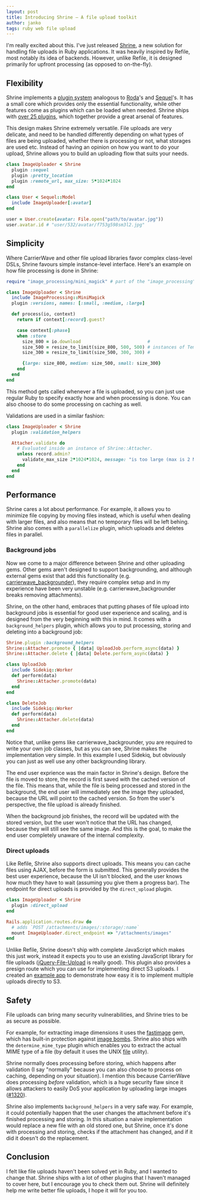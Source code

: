 ```yaml
---
layout: post
title: Introducing Shrine – A file upload toolkit
author: janko
tags: ruby web file upload
---
```


I'm really excited about this. I've just released [Shrine], a new solution for
handling file uploads in Ruby applications. It was heavily inspired by Refile,
most notably its idea of backends. However, unlike Refile, it is designed
primarily for upfront processing (as opposed to on-the-fly).

## Flexibility

Shrine implements a [plugin system] analogous to [Roda]'s and [Sequel]'s. It
has a small core which provides only the essential functionality, while other
features come as plugins which can be loaded when needed. Shrine ships with
[over 25 plugins], which together provide a great arsenal of features.

This design makes Shrine extremely versatile. File uploads are very delicate,
and need to be handled differently depending on what types of files are being
uploaded, whether there is processing or not, what storages are used etc.
Instead of having an opinion on how you want to do your upload, Shrine allows
you to build an uploading flow that suits your needs.

```rb
class ImageUploader < Shrine
  plugin :sequel
  plugin :pretty_location
  plugin :remote_url, max_size: 5*1024*1024
end
```
```rb
class User < Sequel::Model
  include ImageUploader[:avatar]
end
```
```rb
user = User.create(avatar: File.open("path/to/avatar.jpg"))
user.avatar.id # "user/532/avatar/f753g598sm3l2.jpg"
```

## Simplicity

Where CarrierWave and other file upload libraries favor complex class-level
DSLs, Shrine favours simple instance-level interface. Here's an example on how
file processing is done in Shrine:

```rb
require "image_processing/mini_magick" # part of the "image_processing" gem

class ImageUploader < Shrine
  include ImageProcessing::MiniMagick
  plugin :versions, names: [:small, :medium, :large]

  def process(io, context)
    return if context[:record].guest?

    case context[:phase]
    when :store
      size_800 = io.download                         #
      size_500 = resize_to_limit(size_800, 500, 500) # instances of Tempfile
      size_300 = resize_to_limit(size_500, 300, 300) #

      {large: size_800, medium: size_500, small: size_300}
    end
  end
end
```

This method gets called whenever a file is uploaded, so you can just use regular
Ruby to specify exactly how and when processing is done. You can also choose
to do some processing on caching as well.

Validations are used in a similar fashion:

```rb
class ImageUploader < Shrine
  plugin :validation_helpers

  Attacher.validate do
    # Evaluated inside an instance of Shrine::Attacher.
    unless record.admin?
      validate_max_size 2*1024*1024, message: "is too large (max is 2 MB)"
    end
  end
end
```

## Performance

Shrine cares a lot about performance. For example, it allows you to minimize
file copying by moving files instead, which is useful when dealing with larger
files, and also means that no temporary files will be left behing. Shrine also
comes with a `parallelize` plugin, which uploads and deletes files in parallel.

### Background jobs

Now we come to a major difference between Shrine and other uploading gems.
Other gems aren't designed to support backgrounding, and although external gems
exist that add this functionality (e.g. [carrierwave_backgrounder]), they
require complex setup and in my experience have been very unstable (e.g.
carrierwave_backgrounder breaks removing attachments).

Shrine, on the other hand, embraces that putting phases of file upload into
background jobs is essential for good user experience and scaling, and is
designed from the very beginning with this in mind. It comes with a
`background_helpers` plugin, which allows you to put processing, storing and
deleting into a background job:

```rb
Shrine.plugin :background_helpers
Shrine::Attacher.promote { |data| UploadJob.perform_async(data) }
Shrine::Attacher.delete { |data| Delete.perform_async(data) }
```
```rb
class UploadJob
  include Sidekiq::Worker
  def perform(data)
    Shrine::Attacher.promote(data)
  end
end
```
```rb
class DeleteJob
  include Sidekiq::Worker
  def perform(data)
    Shrine::Attacher.delete(data)
  end
end
```

Notice that, unlike gems like carrierwave_backgrounder, you are required to
write your own job classes, but as you can see, Shrine makes the implementation
very simple. In this example I used Sidekiq, but obviously you can just as well
use any other backgrounding library.

The end user exprience was the main factor in Shrine's design. Before the file
is moved to store, the record is first saved with the cached version of the
file. This means that, while the file is being processed and stored in the
background, the end user will immediately see the image they uploaded, because
the URL will point to the cached version. So from the user's perspective, the
file upload is already finished.

When the background job finishes, the record will be updated with the stored
version, but the user won't notice that the URL has changed, because they
will still see the same image. And this is the goal, to make the end user
completely unaware of the internal complexity.

### Direct uploads

Like Refile, Shrine also supports direct uploads. This means you can cache
files using AJAX, before the form is submitted. This generally provides the best
user experience, because the UI isn't blocked, and the  user knows how much
they have to wait (assuming you give them a progress bar). The endpoint for
direct uploads is provided by the `direct_upload` plugin.

```rb
class ImageUploader < Shrine
  plugin :direct_upload
end
```
```rb
Rails.application.routes.draw do
  # adds `POST /attachments/images/:storage/:name`
  mount ImageUploader.direct_endpoint => "/attachments/images"
end
```

Unlike Refile, Shrine doesn't ship with complete JavaScript which makes this
just work, instead it expects you to use an existing JavaScript library for
file uploads ([jQuery-File-Upload] is really good). This plugin also provides a
presign route which you can use for implementing direct S3 uploads. I created
an [example app] to demonstrate how easy it is to implement multiple uploads
directly to S3.

## Safety

File uploads can bring many security vulnerabilities, and Shrine tries to be as
secure as possible.

For example, for extracting image dimensions it uses the [fastimage] gem, which
has built-in protection against [image bombs]. Shrine also ships with the
`determine_mime_type` plugin which enables you to extract the actual MIME type
of a file (by default it uses the UNIX [file] utility).

Shrine normally does processing before storing, which happens after validation
(I say "normally" because you can also choose to process on caching, depending
on your situation). I mention this because CarrierWave does processing *before*
validation, which is a huge security flaw since it allows attackers to easily
DoS your application by uploading large images ([#1320]).

Shrine also implements `background_helpers` in a very safe way. For example, it
could potentially happen that the user changes the attachment before it's
finished processing and storing. In this situation a naive implementation would
replace a new file with an old stored one, but Shrine, once it's done with
processing and storing, checks if the attachment has changed, and if it did it
doesn't do the replacement.

## Conclusion

I felt like file uploads haven't been solved yet in Ruby, and I wanted to
change that. Shrine ships with a lot of other plugins that I haven't managed to
cover here, but I encourage you to check them out. Shrine will definitely help
me write better file uploads, I hope it will for you too.

[Shrine]: https://github.com/janko-m/shrine
[plugin system]: http://twin.github.io/the-plugin-system-of-sequel-and-roda/
[Roda]: https://github.com/jeremyevans/roda
[Sequel]: https://github.com/jeremyevans/sequel
[over 25 plugins]: http://shrinerb.com#plugins
[carrierwave_backgrounder]: https://github.com/lardawge/carrierwave_backgrounder
[jQuery-File-Upload]: https://github.com/blueimp/jQuery-File-Upload
[example app]: https://github.com/janko-m/shrine-example
[fastimage]: https://github.com/sdsykes/fastimage
[image bombs]: https://www.bamsoftware.com/hacks/deflate.html
[#1320]: https://github.com/carrierwaveuploader/carrierwave/issues/1320
[file]: http://linux.die.net/man/1/file
